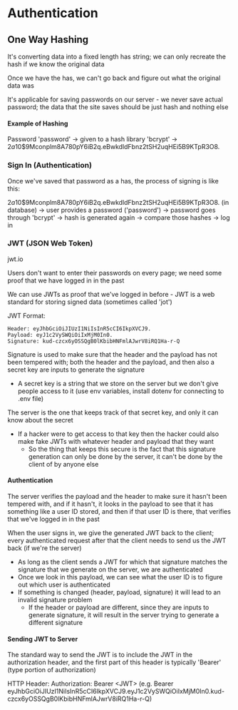 # Authentication

## One Way Hashing

It's converting data into a fixed length has string; we can only recreate the hash if we know the original data

Once we have the has, we can't go back and figure out what the original data was

It's applicable for saving passwords on our server - we never save actual password; the data that the site saves should be just hash and nothing else

#### Example of Hashing

Password 'password' -> given to a hash library 'bcrypt' -> $2a$10$9Mconplm8A780pY6iB2q.eBwkdldFbnz2tSH2uqHEi5B9KTpR3O8.

### Sign In (Authentication)

Once we've saved that password as a has, the process of signing is like this:

$2a$10$9Mconplm8A780pY6iB2q.eBwkdldFbnz2tSH2uqHEi5B9KTpR3O8. (in database) -> user provides a password ('password') -> password goes through 'bcrypt' -> hash is generated again -> compare those hashes -> log in

### JWT (JSON Web Token)

jwt.io

Users don't want to enter their passwords on every page; we need some proof that we have logged in in the past

We can use JWTs as proof that we've logged in before - JWT is a web standard for storing signed data (sometimes called 'jot')

JWT Format:

```
Header: eyJhbGciOiJIUzI1NiIsInR5cCI6IkpXVCJ9.
Payload: eyJ1c2VySWQiOiIxMjM0In0.
Signature: kud-czcx6yOSSQgB0lKbibHNFmlAJwrV8iRQ1Ha-r-Q
```

Signature is used to make sure that the header and the payload has not been tempered with; both the header and the payload, and then also a secret key are inputs to generate the signature
- A secret key is a string that we store on the server but we don't give people access to it (use env variables, install dotenv for connecting to .env file)

The server is the one that keeps track of that secret key, and only it can know about the secret
- If a hacker were to get access to that key then the hacker could also make fake JWTs with whatever header and payload that they want
  - So the thing that keeps this secure is the fact that this signature generation can only be done by the server, it can't be done by the client of by anyone else

#### Authentication

The server verifies the payload and the header to make sure it hasn't been tempered with, and if it hasn't, it looks in the payload to see that it has something like a user ID stored, and then if that user ID is there, that verifies that we've logged in in the past

When the user signs in, we give the generated JWT back to the client; every authenticated request after that the client needs to send us the JWT back (if we're the server)
- As long as the client sends a JWT for which that signature matches the signature that we generate on the server, we are authenticated
- Once we look in this payload, we can see what the user ID is to figure out which user is authenticated
- If something is changed (header, payload, signature) it will lead to an invalid signature problem
  - If the header or payload are different, since they are inputs to generate signature, it will result in the server trying to generate a different signature

#### Sending JWT to Server

The standard way to send the JWT is to include the JWT in the authorization header, and the first part of this header is typically 'Bearer' (type portion of authorization)

HTTP Header: Authorization: Bearer \<JWT> (e.g. Bearer eyJhbGciOiJIUzI1NiIsInR5cCI6IkpXVCJ9.eyJ1c2VySWQiOiIxMjM0In0.kud-czcx6yOSSQgB0lKbibHNFmlAJwrV8iRQ1Ha-r-Q)